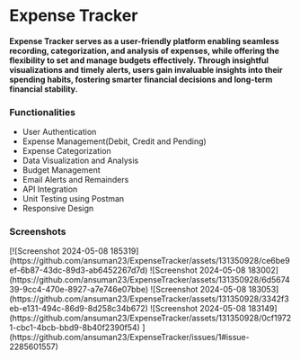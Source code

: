
<h1>Expense Tracker</h1>
<h4>Expense Tracker serves as a user-friendly platform enabling seamless recording, categorization, and analysis of expenses, while offering the flexibility to set and manage budgets effectively. Through insightful visualizations and timely alerts, users gain invaluable insights into their spending habits, fostering smarter financial decisions and long-term financial stability.</h4>
<h3>Functionalities</h3>
<ul>
  <li>User Authentication</li>
  <li>Expense Management(Debit, Credit and Pending)</li>
  <li>Expense Categorization</li>
  <li>Data Visualization and Analysis</li>
  <li>Budget Management</li>
  <li>Email Alerts and Remainders</li>
  <li>API Integration</li>
  <li>Unit Testing using Postman</li>
  <li>Responsive Design</li>
</ul>
<h3>Screenshots</h3>
[![Screenshot 2024-05-08 185319](https://github.com/ansuman23/ExpenseTracker/assets/131350928/ce6be9ef-6b87-43dc-89d3-ab6452267d7d)
![Screenshot 2024-05-08 183002](https://github.com/ansuman23/ExpenseTracker/assets/131350928/6d567439-9cc4-470e-8927-a7e746e07bbe)
![Screenshot 2024-05-08 183053](https://github.com/ansuman23/ExpenseTracker/assets/131350928/3342f3eb-e131-494c-86d9-8d258c34b672)
![Screenshot 2024-05-08 183149](https://github.com/ansuman23/ExpenseTracker/assets/131350928/0cf19721-cbc1-4bcb-bbd9-8b40f2390f54)
](https://github.com/ansuman23/ExpenseTracker/issues/1#issue-2285601557)
